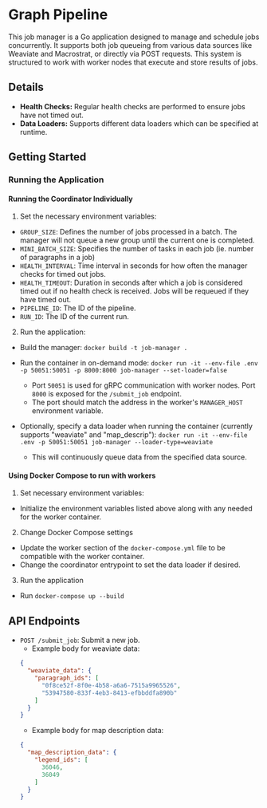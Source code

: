 # Graph Pipeline

This job manager is a Go application designed to manage and schedule jobs concurrently. 
It supports both job queueing from various data sources like Weaviate and Macrostrat, or directly via POST requests. 
This system is structured to work with worker nodes that execute and store results of jobs.

## Details
- **Health Checks:** Regular health checks are performed to ensure jobs have not timed out. 
- **Data Loaders:** Supports different data loaders which can be specified at runtime. 

## Getting Started

### Running the Application

#### Running the Coordinator Individually

1. Set the necessary environment variables:
  - `GROUP_SIZE`: Defines the number of jobs processed in a batch. The manager will not queue a new group until the current one is completed.
  - `MINI_BATCH_SIZE`: Specifies the number of tasks in each job (ie. number of paragraphs in a job)
  - `HEALTH_INTERVAL`: Time interval in seconds for how often the manager checks for timed out jobs.
  - `HEALTH_TIMEOUT`: Duration in seconds after which a job is considered timed out if no health check is received. Jobs will be requeued if they have timed out.
  - `PIPELINE_ID`: The ID of the pipeline. 
  - `RUN_ID`: The ID of the current run.

2. Run the application:
  - Build the manager:
```docker build -t job-manager .```
  - Run the container in on-demand mode:
```docker run -it --env-file .env -p 50051:50051 -p 8000:8000 job-manager --set-loader=false```

    - Port `50051` is used for gRPC communication with worker nodes. Port `8000` is exposed for the `/submit_job` endpoint.
    - The port should match the address in the worker's `MANAGER_HOST` environment variable.

  - Optionally, specify a data loader when running the container (currently supports "weaviate" and "map_descrip"):
```docker run -it --env-file .env -p 50051:50051 job-manager --loader-type=weaviate```

    - This will continuously queue data from the specified data source.

#### Using Docker Compose to run with workers

1. Set necessary environment variables:
  - Initialize the environment variables listed above along with any needed for the worker container.
2. Change Docker Compose settings
  - Update the worker section of the `docker-compose.yml` file to be compatible with the worker container.
  - Change the coordinator entrypoint to set the data loader if desired.
3. Run the application
  - Run ```docker-compose up --build```

## API Endpoints

- `POST /submit_job`: Submit a new job.
  - Example body for weaviate data:
  ```json
  {
    "weaviate_data": {
      "paragraph_ids": [
        "0f8ce52f-8f0e-4b58-a6a6-7515a9965526",
        "53947580-833f-4eb3-8413-efbbddfa890b"
      ]
    }
  }
  ```
  - Example body for map description data:
  ```json
  {
    "map_description_data": {
      "legend_ids": [
        36046,
        36049
      ]
    }
  }
  ```
